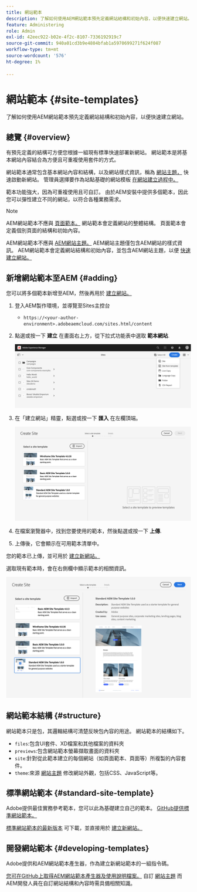 ```yaml
---
title: 網站範本
description: 了解如何使用AEM網站範本預先定義網站結構和初始內容，以便快速建立網站。
feature: Administering
role: Admin
exl-id: 42eec922-b02e-4f2c-8107-7336192919c7
source-git-commit: 940a01cd3b9e4804bfab1a5970699271f624f087
workflow-type: tm+mt
source-wordcount: '576'
ht-degree: 1%

---
```


# 網站範本 {#site-templates}

了解如何使用AEM網站範本預先定義網站結構和初始內容，以便快速建立網站。

## 總覽 {#overview}

有預先定義的結構可方便您根據一組現有標準快速部署新網站。 網站範本是將基本網站內容結合為方便且可重複使用套件的方式。

網站範本通常包含基本網站內容和結構，以及網站樣式資訊，稱為 [網站主題，](site-themes.md) 快速啟動新網站。 管理員選擇要作為站點基礎的網站模板 [在網站建立過程中。](create-site.md)

範本功能強大，因為可重複使用且可自訂。 由於AEM安裝中提供多個範本，因此您可以彈性建立不同的網站，以符合各種業務需求。

>[!NOTE]
>
>AEM網站範本不應與 [頁面範本。](/help/sites-cloud/authoring/features/templates.md) 網站範本會定義網站的整體結構。 頁面範本會定義個別頁面的結構和初始內容。
>
>AEM網站範本不應與 [AEM網站主題。](site-themes.md) AEM網站主題僅包含AEM網站的樣式資訊。 AEM網站範本會定義網站結構和初始內容，並包含AEM網站主題，以便 [快速建立網站。](create-site.md)

## 新增網站範本至AEM {#adding}

您可以將多個範本新增至AEM，然後再用於 [建立網站。](create-site.md)

1. 登入AEM製作環境，並導覽至Sites主控台

   * `https://<your-author-environment>.adobeaemcloud.com/sites.html/content`

1. 點選或按一下 **建立** 在畫面右上方，從下拉式功能表中選取 **範本網站**.

   ![從範本建立網站](../assets/create-site-from-template.png)

1. 在「建立網站」精靈，點選或按一下 **匯入** 在左欄頂端。

   ![站點建立嚮導](../assets/site-creation-wizard.png)

1. 在檔案瀏覽器中，找到您要使用的範本，然後點選或按一下 **上傳**.

1. 上傳後，它會顯示在可用範本清單中。

您的範本已上傳，並可用於 [建立新網站。](create-site.md)

選取現有範本時，會在右側欄中顯示範本的相關資訊。

![選取範本](../assets/select-site-template.png)

## 網站範本結構 {#structure}

網站範本只是包，其邏輯結構可清楚反映包內容的用途。 網站範本的結構如下。

* `files`:包含UI套件、XD檔案和其他檔案的資料夾
* `previews`:包含網站範本螢幕擷取畫面的資料夾
* `site`:針對從此範本建立的每個網站（如頁面範本、頁面等）所複製的內容套件。
* `theme`:來源 [網站主題](site-themes.md) 修改網站外觀，包括CSS、JavaScript等。

## 標準網站範本 {#standard-site-template}

Adobe提供最佳實務參考範本，您可以此為基礎建立自己的範本。 [GitHub提供標準網站範本。](https://github.com/adobe/aem-site-template-standard)

[標準網站範本的最新版本](https://github.com/adobe/aem-site-template-standard/releases) 可下載，並直接用於 [建立新網站。](create-site.md)

## 開發網站範本 {#developing-templates}

Adobe提供和AEM網站範本產生器，作為建立新網站範本的一組指令碼。

[您可在GitHub上取得AEM網站範本產生器及使用說明檔案。](https://github.com/adobe/aem-site-template-builder) 自訂 [網站主題](site-themes.md) 而AEM開發人員在自訂網站結構和內容時需具備相關知識。
